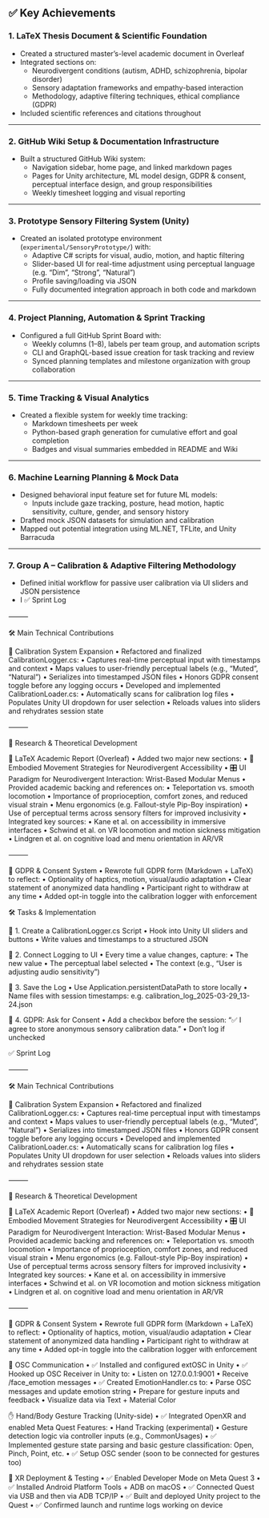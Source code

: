 ## ✅ Key Achievements

### 1. LaTeX Thesis Document & Scientific Foundation
- Created a structured master’s-level academic document in Overleaf
- Integrated sections on:
  - Neurodivergent conditions (autism, ADHD, schizophrenia, bipolar disorder)
  - Sensory adaptation frameworks and empathy-based interaction
  - Methodology, adaptive filtering techniques, ethical compliance (GDPR)
- Included scientific references and citations throughout

---

### 2. GitHub Wiki Setup & Documentation Infrastructure
- Built a structured GitHub Wiki system:
  - Navigation sidebar, home page, and linked markdown pages
  - Pages for Unity architecture, ML model design, GDPR & consent, perceptual interface design, and group responsibilities
  - Weekly timesheet logging and visual reporting

---

### 3. Prototype Sensory Filtering System (Unity)
- Created an isolated prototype environment (`experimental/SensoryPrototype/`) with:
  - Adaptive C# scripts for visual, audio, motion, and haptic filtering
  - Slider-based UI for real-time adjustment using perceptual language (e.g. “Dim”, “Strong”, “Natural”)
  - Profile saving/loading via JSON
  - Fully documented integration approach in both code and markdown

---

### 4. Project Planning, Automation & Sprint Tracking
- Configured a full GitHub Sprint Board with:
  - Weekly columns (1–8), labels per team group, and automation scripts
  - CLI and GraphQL-based issue creation for task tracking and review
  - Synced planning templates and milestone organization with group collaboration

---

### 5. Time Tracking & Visual Analytics
- Created a flexible system for weekly time tracking:
  - Markdown timesheets per week
  - Python-based graph generation for cumulative effort and goal completion
  - Badges and visual summaries embedded in README and Wiki

---

### 6. Machine Learning Planning & Mock Data
- Designed behavioral input feature set for future ML models:
  - Inputs include gaze tracking, posture, head motion, haptic sensitivity, culture, gender, and sensory history
- Drafted mock JSON datasets for simulation and calibration
- Mapped out potential integration using ML.NET, TFLite, and Unity Barracuda

---

### 7. Group A – Calibration & Adaptive Filtering Methodology
- Defined initial workflow for passive user calibration via UI sliders and JSON persistence
- I
✅ Sprint Log

⸻

🛠️ Main Technical Contributions

🔁 Calibration System Expansion
• Refactored and finalized CalibrationLogger.cs:
• Captures real-time perceptual input with timestamps and context
• Maps values to user-friendly perceptual labels (e.g., “Muted”, “Natural”)
• Serializes into timestamped JSON files
• Honors GDPR consent toggle before any logging occurs
• Developed and implemented CalibrationLoader.cs:
• Automatically scans for calibration log files
• Populates Unity UI dropdown for user selection
• Reloads values into sliders and rehydrates session state

⸻

🧪 Research & Theoretical Development

📄 LaTeX Academic Report (Overleaf)
• Added two major new sections:
• 🧠 Embodied Movement Strategies for Neurodivergent Accessibility
• 🎛️ UI Paradigm for Neurodivergent Interaction: Wrist-Based Modular Menus
• Provided academic backing and references on:
• Teleportation vs. smooth locomotion
• Importance of proprioception, comfort zones, and reduced visual strain
• Menu ergonomics (e.g. Fallout-style Pip-Boy inspiration)
• Use of perceptual terms across sensory filters for improved inclusivity
• Integrated key sources:
• Kane et al. on accessibility in immersive interfaces
• Schwind et al. on VR locomotion and motion sickness mitigation
• Lindgren et al. on cognitive load and menu orientation in AR/VR

⸻

🔐 GDPR & Consent System
• Rewrote full GDPR form (Markdown + LaTeX) to reflect:
• Optionality of haptics, motion, visual/audio adaptation
• Clear statement of anonymized data handling
• Participant right to withdraw at any time
• Added opt-in toggle into the calibration logger with enforcement


🛠️ Tasks & Implementation

🔹 1. Create a CalibrationLogger.cs Script
• Hook into Unity UI sliders and buttons
• Write values and timestamps to a structured JSON

🔹 2. Connect Logging to UI
• Every time a value changes, capture:
• The new value
• The perceptual label selected
• The context (e.g., “User is adjusting audio sensitivity”)

🔹 3. Save the Log
• Use Application.persistentDataPath to store locally
• Name files with session timestamps:
e.g. calibration_log_2025-03-29_13-24.json

🔹 4. GDPR: Ask for Consent
• Add a checkbox before the session:
“✅ I agree to store anonymous sensory calibration data.”
• Don’t log if unchecked


✅ Sprint Log

⸻

🛠️ Main Technical Contributions

🔁 Calibration System Expansion
• Refactored and finalized CalibrationLogger.cs:
• Captures real-time perceptual input with timestamps and context
• Maps values to user-friendly perceptual labels (e.g., “Muted”, “Natural”)
• Serializes into timestamped JSON files
• Honors GDPR consent toggle before any logging occurs
• Developed and implemented CalibrationLoader.cs:
• Automatically scans for calibration log files
• Populates Unity UI dropdown for user selection
• Reloads values into sliders and rehydrates session state

⸻

🧪 Research & Theoretical Development

📄 LaTeX Academic Report (Overleaf)
• Added two major new sections:
• 🧠 Embodied Movement Strategies for Neurodivergent Accessibility
• 🎛️ UI Paradigm for Neurodivergent Interaction: Wrist-Based Modular Menus
• Provided academic backing and references on:
• Teleportation vs. smooth locomotion
• Importance of proprioception, comfort zones, and reduced visual strain
• Menu ergonomics (e.g. Fallout-style Pip-Boy inspiration)
• Use of perceptual terms across sensory filters for improved inclusivity
• Integrated key sources:
• Kane et al. on accessibility in immersive interfaces
• Schwind et al. on VR locomotion and motion sickness mitigation
• Lindgren et al. on cognitive load and menu orientation in AR/VR

⸻

🔐 GDPR & Consent System
• Rewrote full GDPR form (Markdown + LaTeX) to reflect:
• Optionality of haptics, motion, visual/audio adaptation
• Clear statement of anonymized data handling
• Participant right to withdraw at any time
• Added opt-in toggle into the calibration logger with enforcement


🔗 OSC Communication
• ✅ Installed and configured extOSC in Unity
• ✅ Hooked up OSC Receiver in Unity to:
• Listen on 127.0.0.1:9001
• Receive /face_emotion messages
• ✅ Created EmotionHandler.cs to:
• Parse OSC messages and update emotion string
• Prepare for gesture inputs and feedback
• Visualize data via Text + Material Color

✋ Hand/Body Gesture Tracking (Unity-side)
• ✅ Integrated OpenXR and enabled Meta Quest Features:
• Hand Tracking (experimental)
• Gesture detection logic via controller inputs (e.g., CommonUsages)
• ✅ Implemented gesture state parsing and basic gesture classification: Open, Pinch, Point, etc.
• ✅ Setup OSC sender (soon to be connected for gestures too)

🧪 XR Deployment & Testing
• ✅ Enabled Developer Mode on Meta Quest 3
• ✅ Installed Android Platform Tools + ADB on macOS
• ✅ Connected Quest via USB and then via ADB TCP/IP
• ✅ Built and deployed Unity project to the Quest
• ✅ Confirmed launch and runtime logs working on device
